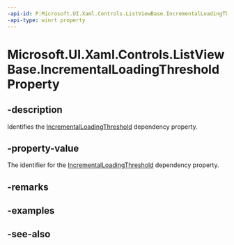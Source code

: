```yaml
---
-api-id: P:Microsoft.UI.Xaml.Controls.ListViewBase.IncrementalLoadingThresholdProperty
-api-type: winrt property
---
```


<!-- Property syntax
public Windows.UI.Xaml.DependencyProperty IncrementalLoadingThresholdProperty { get; }
-->

# Microsoft.UI.Xaml.Controls.ListViewBase.IncrementalLoadingThresholdProperty

## -description
Identifies the [IncrementalLoadingThreshold](listviewbase_incrementalloadingthreshold.md) dependency property.

## -property-value
The identifier for the [IncrementalLoadingThreshold](listviewbase_incrementalloadingthreshold.md) dependency property.

## -remarks

## -examples

## -see-also

